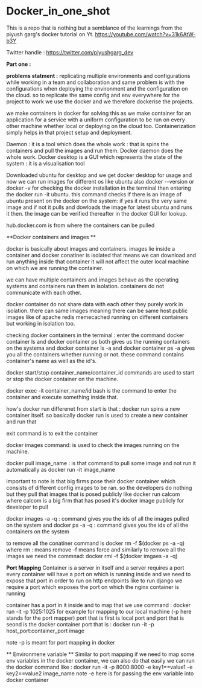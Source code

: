 # Docker_in_one_shot
This is a repo that is nothing but a semblance of the learnings from the piyush garg's docker tutorial on Yt.
https://youtube.com/watch?v=31k6AtW-b3Y

Twitter handle : https://twitter.com/piyushgarg_dev

**Part one :** 


**problems statment :**   replicating multiple environments and configurations while working in a team and collaboration and same problem is with the configurations when deploying the environment and the configuration on the cloud. so to replicate the same config and env everywhere for the project to work we use the docker and we therefore dockerise the projects.

we make containers in docker for solving this as we make container for an application for a service with a uniform configuration to be run on every other machine whether local or deploying on the cloud too. Containerization simply helps in that project setup and deployment. 


Daemon : it is a tool which does the whole work : that is spins the containers and pull the images and run them. Docker daemon does the whole work.
Docker desktop is a GUI which represents the state of the system : it is a visualisation tool 

Downloaded ubuntu for desktop and we get docker desktop for usage and now we can run images for different os like ubuntu also 
docker --version or docker -v for checking the docker installation in the terminal 
then entering the docker run -it ubuntu.  this command checks if there is an image of ubuntu present on the docker on the system: if yes it runs the very same image and if not it pulls and dowloads the image for latest ubuntu and runs it then. the image can be verified thereafter in the docker GUI for lookup. 

hub.docker.com is from where the containers can be pulled 

**Docker containers and images **

docker is basically about images and containers. images lie inside a container and docker conatiner is isolated that means we can download and run anything inside that container it will not affect the outer local machine on which we are running the container.

we can have multiple containers and images behave as the operating systems and containers run them in isolation. containers do not communicate with each other.

docker container do not share data with each other they purely work in isolation.
there can same images meaning there can be same host public images like of apache redis memecached running on different containers but working in isolation too.

checking docker containers in the terminal :
enter the command docker container ls and docker container ps both gives us the running containers on the systema and docker container ls -a and docker container ps -a gives you all the containers whether running or not.
these command contains container's name as well as the id's.

docker start/stop container_name/container_id commands are used to start or stop the docker container on the machine.

docker exec -it container_name/id bash is the command to enter the container and execute something inside that. 

how's docker run differenet from start is that : docker run spins a new container itself. so basically docker run is used to create a new container and run that 

 exit command is to exit the container 

docker images command:  is used to check the images running on the machine. 

docker pull image_name : is that command to pull some image and not run it automatically as docker run -it image_name

important to note is that big firms pose their docker container which consists of different config images to be ran. so the developers do nothing but they pull that images that is posed publicly like docker run calcom where calcom is a big firm that has posed it's docker image publicly for developer to pull

docker images -a -q : command gives you the ids of all the images pulled on the system 
and docker ps -a -q : command gives you the ids of all the containers on the system 

to remove all the conatiner command is docker rm -f $(docker ps -a -q) where rm : means remove -f means force 
and similarly to remove all the images we need the commnad: docker rmi -f $(docker imgaes -a -q)

**Port Mapping**
Container is a server in itself and a server requires a port 
every container will have a port on which is running inside and we need to expose that port in order to run on http endpoints
like to run django we require a port which exposes the port on which the nginx container is running 

container has a port in it inside and to map that we use command : docker run -it -p 1025:1025 for example for mapping to our local machine (-p here stands for the port mapper)
port that is first is local port and port that is seond is the docker container port 
that is : docker run -it -p host_port:container_port image 

note -p is meant for port mapping in docker

** Environmene variable ** 
Similar to port mapping if we need to map some env variables in the docker container, we can also do that easily 
we can run the docker command like : 
docker run -it -p 8000:8000 -e key1==value1 -e key2==value2 image_name 
note -e here is for passing the env variable into docker container 









 



